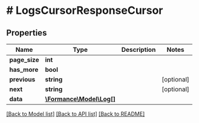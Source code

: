 # # LogsCursorResponseCursor

## Properties

Name | Type | Description | Notes
------------ | ------------- | ------------- | -------------
**page_size** | **int** |  |
**has_more** | **bool** |  |
**previous** | **string** |  | [optional]
**next** | **string** |  | [optional]
**data** | [**\Formance\Model\Log[]**](Log.md) |  |

[[Back to Model list]](../../README.md#models) [[Back to API list]](../../README.md#endpoints) [[Back to README]](../../README.md)

